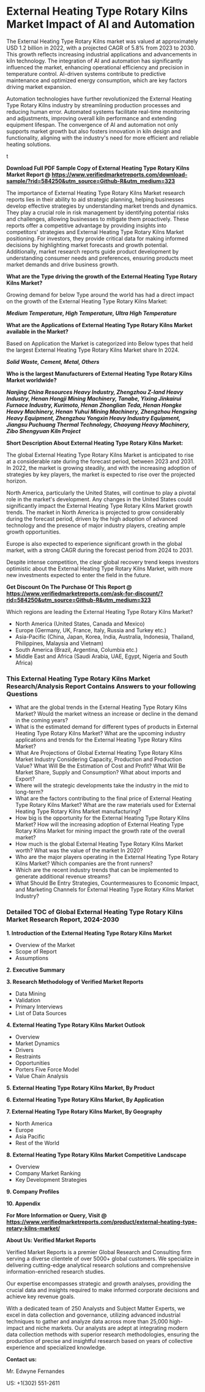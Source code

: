 <meta name="title" content="Global External Heating Type Rotary Kilns Market Impact of AI and Automation"><meta name="description" content="The External Heating Type Rotary Kilns market was valued at approximately USD 1.2 billion in 2022, with a projected CAGR of 5.8% from 2023 to 2030. This growth reflect"><meta name="title" content="External Heating Type Rotary Kilns Market Size, Share, Scope, Trends, Growth, Opportunities, Analysis, Forecast"><h1>External Heating Type Rotary Kilns Market Impact of AI and Automation</h1><p>The External Heating Type Rotary Kilns market was valued at approximately USD 1.2 billion in 2022, with a projected CAGR of 5.8% from 2023 to 2030. This growth reflects increasing industrial applications and advancements in kiln technology. The integration of AI and automation has significantly influenced the market, enhancing operational efficiency and precision in temperature control. AI-driven systems contribute to predictive maintenance and optimized energy consumption, which are key factors driving market expansion.</p><p>Automation technologies have further revolutionized the External Heating Type Rotary Kilns industry by streamlining production processes and reducing human error. Automated systems facilitate real-time monitoring and adjustments, improving overall kiln performance and extending equipment lifespan. The convergence of AI and automation not only supports market growth but also fosters innovation in kiln design and functionality, aligning with the industry's need for more efficient and reliable heating solutions.</p>t</p><p id="" class=""><strong>Download Full PDF Sample Copy of External Heating Type Rotary Kilns Market Report @ <a href="https://www.verifiedmarketreports.com/download-sample/?rid=584250&utm_source=Github-R&utm_medium=323" target="_blank">https://www.verifiedmarketreports.com/download-sample/?rid=584250&utm_source=Github-R&utm_medium=323</a></strong></p><p>The importance of&nbsp;External Heating Type Rotary Kilns Market research reports lies in their ability to aid strategic planning, helping businesses develop effective strategies by understanding market trends and dynamics. They play a crucial role in risk management by identifying potential risks and challenges, allowing businesses to mitigate them proactively. These reports offer a competitive advantage by providing insights into competitors' strategies and External Heating Type Rotary Kilns Market positioning. For investors, they provide critical data for making informed decisions by highlighting market forecasts and growth potential. Additionally, market research reports guide product development by understanding consumer needs and preferences, ensuring products meet market demands and drive business growth.</p><p><strong>What are the&nbsp;Type driving the growth of the External Heating Type Rotary Kilns Market?</strong></p><p id="" class="">Growing demand for below Type around the world has had a direct impact on the growth of the External Heating Type Rotary Kilns Market:</p><em><strong>Medium Temperature, High Temperature, Ultra High Temperature</strong></em></p><strong>What are the&nbsp;Applications&nbsp;of External Heating Type Rotary Kilns Market available in the Market?</strong></p><p id="" class="">Based on Application the Market is categorized into Below types that held the largest External Heating Type Rotary Kilns Market share In 2024.</p><em><strong>Solid Waste, Cement, Metal, Others</strong></em></p><strong>Who is the largest Manufacturers of External Heating Type Rotary Kilns Market worldwide?</strong></p><p><em><strong>Nanjing China Resources Heavy Industry, Zhengzhou Z-land Heavy Industry, Henan Hongji Mining Machinery, Tanabe, Yixing Jinkairui Furnace Industry, Kurimoto, Henan Zhonglian Teda, Henan Hongke Heavy Machinery, Henan Yuhui Mining Machinery, Zhengzhou Hengxing Heavy Equipment, Zhengzhou Yongxin Heavy Industry Equipment, Jiangsu Puchuang Thermal Technology, Chaoyang Heavy Machinery, Zibo Shengyuan Kiln Project</strong></em></p><p id="" class=""><strong>Short Description About External Heating Type Rotary Kilns Market:</strong></p><p>The global External Heating Type Rotary Kilns Market is anticipated to rise at a considerable rate during the forecast period, between 2023 and 2031. In 2022, the market is growing steadily, and with the increasing adoption of strategies by key players, the market is expected to rise over the projected horizon.</p><p>North America, particularly the United States, will continue to play a pivotal role in the market's development. Any changes in the United States could significantly impact the External Heating Type Rotary Kilns Market growth trends. The market in North America is projected to grow considerably during the forecast period, driven by the high adoption of advanced technology and the presence of major industry players, creating ample growth opportunities.</p><p>Europe is also expected to experience significant growth in the global market, with a strong CAGR during the forecast period from 2024 to 2031.</p><p>Despite intense competition, the clear global recovery trend keeps investors optimistic about the External Heating Type Rotary Kilns Market, with more new investments expected to enter the field in the future.</p><p id="" class=""><strong>Get Discount On The Purchase Of This Report @ <a href="https://www.verifiedmarketreports.com/ask-for-discount/?rid=584250&utm_source=Github-R&utm_medium=323" target="_blank">https://www.verifiedmarketreports.com/ask-for-discount/?rid=584250&utm_source=Github-R&utm_medium=323</a></strong></p>Which regions are leading the External Heating Type Rotary Kilns Market?</p><ul><li>North America (United States, Canada and Mexico)</li><li>Europe (Germany, UK, France, Italy, Russia and Turkey etc.)</li><li>Asia-Pacific (China, Japan, Korea, India, Australia, Indonesia, Thailand, Philippines, Malaysia and Vietnam)</li><li>South America (Brazil, Argentina, Columbia etc.)</li><li>Middle East and Africa (Saudi Arabia, UAE, Egypt, Nigeria and South Africa)</li></ul><h3 id="" class="">This External Heating Type Rotary Kilns Market Research/Analysis Report Contains Answers to your following Questions</h3><ul><li>What are the global trends in the External Heating Type Rotary Kilns Market? Would the market witness an increase or decline in the demand in the coming years?</li><li>What is the estimated demand for different types of products in External Heating Type Rotary Kilns Market? What are the upcoming industry applications and trends for the External Heating Type Rotary Kilns Market?</li><li>What Are Projections of Global External Heating Type Rotary Kilns Market Industry Considering Capacity, Production and Production Value? What Will Be the Estimation of Cost and Profit? What Will Be Market Share, Supply and Consumption? What about imports and Export?</li><li>Where will the strategic developments take the industry in the mid to long-term?</li><li>What are the factors contributing to the final price of External Heating Type Rotary Kilns Market? What are the raw materials used for External Heating Type Rotary Kilns Market manufacturing?</li><li>How big is the opportunity for the External Heating Type Rotary Kilns Market? How will the increasing adoption of External Heating Type Rotary Kilns Market for mining impact the growth rate of the overall market?</li><li>How much is the global External Heating Type Rotary Kilns Market worth? What was the value of the market In 2020?</li><li>Who are the major players operating in the External Heating Type Rotary Kilns Market? Which companies are the front runners?</li><li>Which are the recent industry trends that can be implemented to generate additional revenue streams?</li><li>What Should Be Entry Strategies, Countermeasures to Economic Impact, and Marketing Channels for External Heating Type Rotary Kilns Market Industry?</li></ul><h3 id="" class="">Detailed TOC of Global External Heating Type Rotary Kilns Market Research Report, 2024-2030</h3><p id="" class=""><strong>1. Introduction of the External Heating Type Rotary Kilns Market</strong></p><ul><li>Overview of the Market</li><li>Scope of Report</li><li>Assumptions</li></ul><p id="" class=""><strong>2. Executive Summary</strong></p><p id="" class=""><strong>3. Research Methodology of Verified Market Reports</strong></p><ul><li>Data Mining</li><li>Validation</li><li>Primary Interviews</li><li>List of Data Sources</li></ul><p id="" class=""><strong>4. External Heating Type Rotary Kilns Market Outlook</strong></p><ul><li>Overview</li><li>Market Dynamics</li><li>Drivers</li><li>Restraints</li><li>Opportunities</li><li>Porters Five Force Model</li><li>Value Chain Analysis</li></ul><p id="" class=""><strong>5. External Heating Type Rotary Kilns Market, By Product</strong></p><p id="" class=""><strong>6. External Heating Type Rotary Kilns Market, By Application</strong></p><p id="" class=""><strong>7. External Heating Type Rotary Kilns Market, By Geography</strong></p><ul><li>North America</li><li>Europe</li><li>Asia Pacific</li><li>Rest of the World</li></ul><p id="" class=""><strong>8. External Heating Type Rotary Kilns Market Competitive Landscape</strong></p><ul><li>Overview</li><li>Company Market Ranking</li><li>Key Development Strategies</li></ul><p id="" class=""><strong>9. Company Profiles</strong></p><p id="" class=""><strong>10. Appendix</strong></p><p id="" class=""><strong>For More Information or Query, Visit @ <a href="https://www.verifiedmarketreports.com/product/external-heating-type-rotary-kilns-market/" target="_blank">https://www.verifiedmarketreports.com/product/external-heating-type-rotary-kilns-market/</a></strong></p><p id="" class=""><strong>About Us: Verified Market Reports</strong></p><p id="" class="">Verified Market Reports is a premier Global Research and Consulting firm serving a diverse clientele of over 5000+ global customers. We specialize in delivering cutting-edge analytical research solutions and comprehensive information-enriched research studies.</p><p id="" class="">Our expertise encompasses strategic and growth analyses, providing the crucial data and insights required to make informed corporate decisions and achieve key revenue goals.</p><p id="" class="">With a dedicated team of 250 Analysts and Subject Matter Experts, we excel in data collection and governance, utilizing advanced industrial techniques to gather and analyze data across more than 25,000 high-impact and niche markets. Our analysts are adept at integrating modern data collection methods with superior research methodologies, ensuring the production of precise and insightful research based on years of collective experience and specialized knowledge.</p><p id="" class=""><strong>Contact us:</strong></p><p id="" class="">Mr. Edwyne Fernandes</p><p id="" class="">US: +1(302) 551-2611</p>